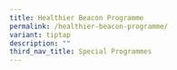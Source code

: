 ```yaml
---
title: Healthier Beacon Programme
permalink: /healthier-beacon-programme/
variant: tiptap
description: ""
third_nav_title: Special Programmes
---
```

